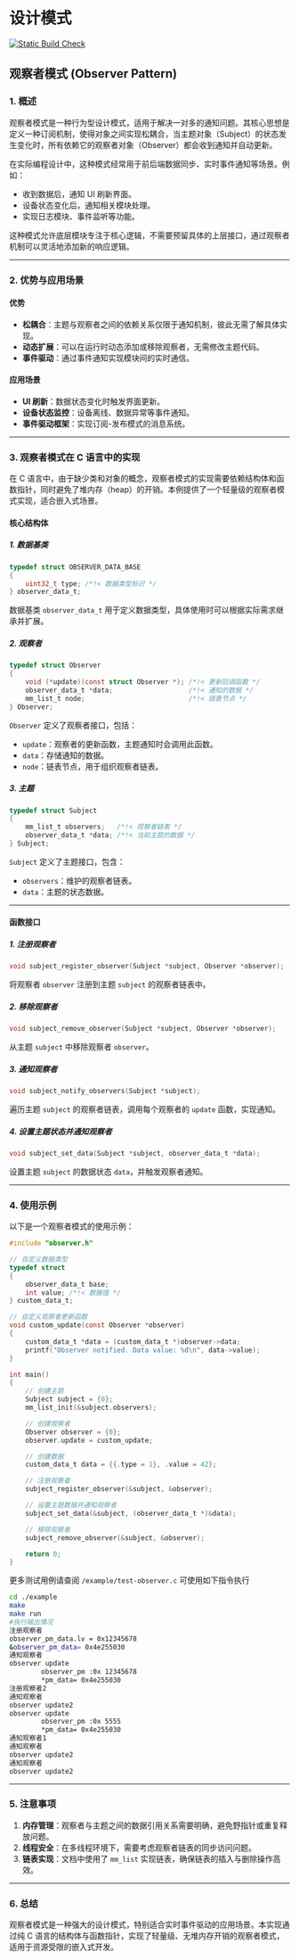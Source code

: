 
# **设计模式**

[![ Static Build Check](https://gitea.mengplus.top/third_party/design_pattern/actions/workflows/build.yaml/badge.svg)](https://gitea.mengplus.top/third_party/design_pattern/actions)

## 观察者模式 (Observer Pattern)

### **1. 概述**

观察者模式是一种行为型设计模式，适用于解决一对多的通知问题。其核心思想是定义一种订阅机制，使得对象之间实现松耦合，当主题对象（Subject）的状态发生变化时，所有依赖它的观察者对象（Observer）都会收到通知并自动更新。

在实际编程设计中，这种模式经常用于前后端数据同步、实时事件通知等场景。例如：

- 收到数据后，通知 UI 刷新界面。
- 设备状态变化后，通知相关模块处理。
- 实现日志模块、事件监听等功能。

这种模式允许底层模块专注于核心逻辑，不需要预留具体的上层接口，通过观察者机制可以灵活地添加新的响应逻辑。

---

### **2. 优势与应用场景**

#### **优势**

- **松耦合**：主题与观察者之间的依赖关系仅限于通知机制，彼此无需了解具体实现。
- **动态扩展**：可以在运行时动态添加或移除观察者，无需修改主题代码。
- **事件驱动**：通过事件通知实现模块间的实时通信。

#### **应用场景**

- **UI 刷新**：数据状态变化时触发界面更新。
- **设备状态监控**：设备离线、数据异常等事件通知。
- **事件驱动框架**：实现订阅-发布模式的消息系统。

---

### **3. 观察者模式在 C 语言中的实现**

在 C 语言中，由于缺少类和对象的概念，观察者模式的实现需要依赖结构体和函数指针，同时避免了堆内存（heap）的开销。本例提供了一个轻量级的观察者模式实现，适合嵌入式场景。

#### **核心结构体**

##### **1. 数据基类**

```c
typedef struct OBSERVER_DATA_BASE
{
    uint32_t type; /*!< 数据类型标识 */
} observer_data_t;
```

数据基类 `observer_data_t` 用于定义数据类型，具体使用时可以根据实际需求继承并扩展。

##### **2. 观察者**

```c
typedef struct Observer
{
    void (*update)(const struct Observer *); /*!< 更新回调函数 */
    observer_data_t *data;                   /*!< 通知的数据 */
    mm_list_t node;                          /*!< 链表节点 */
} Observer;
```

`Observer` 定义了观察者接口，包括：

- `update`：观察者的更新函数，主题通知时会调用此函数。
- `data`：存储通知的数据。
- `node`：链表节点，用于组织观察者链表。

##### **3. 主题**

```c
typedef struct Subject
{
    mm_list_t observers;   /*!< 观察者链表 */
    observer_data_t *data; /*!< 当前主题的数据 */
} Subject;
```

`Subject` 定义了主题接口，包含：

- `observers`：维护的观察者链表。
- `data`：主题的状态数据。

---

#### **函数接口**

##### **1. 注册观察者**

```c
void subject_register_observer(Subject *subject, Observer *observer);
```

将观察者 `observer` 注册到主题 `subject` 的观察者链表中。

##### **2. 移除观察者**

```c
void subject_remove_observer(Subject *subject, Observer *observer);
```

从主题 `subject` 中移除观察者 `observer`。

##### **3. 通知观察者**

```c
void subject_notify_observers(Subject *subject);
```

遍历主题 `subject` 的观察者链表，调用每个观察者的 `update` 函数，实现通知。

##### **4. 设置主题状态并通知观察者**

```c
void subject_set_data(Subject *subject, observer_data_t *data);
```

设置主题 `subject` 的数据状态 `data`，并触发观察者通知。

---

### **4. 使用示例**

以下是一个观察者模式的使用示例：

```c
#include "observer.h"

// 自定义数据类型
typedef struct
{
    observer_data_t base;
    int value; /*!< 数据值 */
} custom_data_t;

// 自定义观察者更新函数
void custom_update(const Observer *observer)
{
    custom_data_t *data = (custom_data_t *)observer->data;
    printf("Observer notified. Data value: %d\n", data->value);
}

int main()
{
    // 创建主题
    Subject subject = {0};
    mm_list_init(&subject.observers);

    // 创建观察者
    Observer observer = {0};
    observer.update = custom_update;

    // 创建数据
    custom_data_t data = {{.type = 1}, .value = 42};

    // 注册观察者
    subject_register_observer(&subject, &observer);

    // 设置主题数据并通知观察者
    subject_set_data(&subject, (observer_data_t *)&data);

    // 移除观察者
    subject_remove_observer(&subject, &observer);

    return 0;
}
```

更多测试用例请查阅 `/example/test-observer.c`
可使用如下指令执行

```bash
cd ./example
make
make run
#执行输出情况
注册观察者
observer_pm_data.lv = 0x12345678
&observer_pm_data= 0x4e255030
通知观察者
observer update
        observer_pm :0x 12345678
        *pm_data= 0x4e255030
注册观察者2
通知观察者
observer update2
observer update
        observer_pm :0x 5555
        *pm_data= 0x4e255030
通知观察者1
通知观察者
observer update2
通知观察者
observer update2

```

---

### **5. 注意事项**

1. **内存管理**：观察者与主题之间的数据引用关系需要明确，避免野指针或重复释放问题。
2. **线程安全**：在多线程环境下，需要考虑观察者链表的同步访问问题。
3. **链表实现**：文档中使用了 `mm_list` 实现链表，确保链表的插入与删除操作高效。

---

### **6. 总结**

观察者模式是一种强大的设计模式，特别适合实时事件驱动的应用场景。本实现通过纯 C 语言的结构体与函数指针，实现了轻量级、无堆内存开销的观察者模式，适用于资源受限的嵌入式开发。
